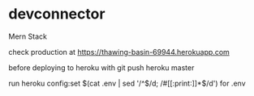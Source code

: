 # devconnector

Mern Stack

check production at
https://thawing-basin-69944.herokuapp.com 


before deploying to heroku with
git push heroku master

run
heroku config:set $(cat .env | sed '/^$/d; /#[[:print:]]\*\$/d')
for .env
